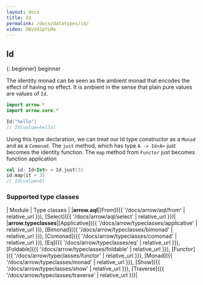 ```yaml
---
layout: docs
title: Id
permalink: /docs/datatypes/id/
video: DBvVd1pfLMo
---
```


## Id

{:.beginner}
beginner

The identity monad can be seen as the ambient monad that encodes the effect of having no effect.
It is ambient in the sense that plain pure values are values of `Id`.

```kotlin
import arrow.*
import arrow.core.*

Id("hello")
// Id(value=hello)
```

Using this type declaration, we can treat our Id type constructor as a `Monad` and as a `Comonad`.
The `just` method, which has type `A -> Id<A>` just becomes the identity function. The `map` method
from `Functor` just becomes function application

```kotlin
val id: Id<Int> = Id.just(3)
id.map{it + 3}
// Id(value=6)
```

### Supported type classes

| Module | Type classes |
|__arrow.aql__|[From]({{ '/docs/arrow/aql/from' | relative_url }}), [Select]({{ '/docs/arrow/aql/select' | relative_url }})|
|__arrow.typeclasses__|[Applicative]({{ '/docs/arrow/typeclasses/applicative' | relative_url }}), [Bimonad]({{ '/docs/arrow/typeclasses/bimonad' | relative_url }}), [Comonad]({{ '/docs/arrow/typeclasses/comonad' | relative_url }}), [Eq]({{ '/docs/arrow/typeclasses/eq' | relative_url }}), [Foldable]({{ '/docs/arrow/typeclasses/foldable' | relative_url }}), [Functor]({{ '/docs/arrow/typeclasses/functor' | relative_url }}), [Monad]({{ '/docs/arrow/typeclasses/monad' | relative_url }}), [Show]({{ '/docs/arrow/typeclasses/show' | relative_url }}), [Traverse]({{ '/docs/arrow/typeclasses/traverse' | relative_url }})|
